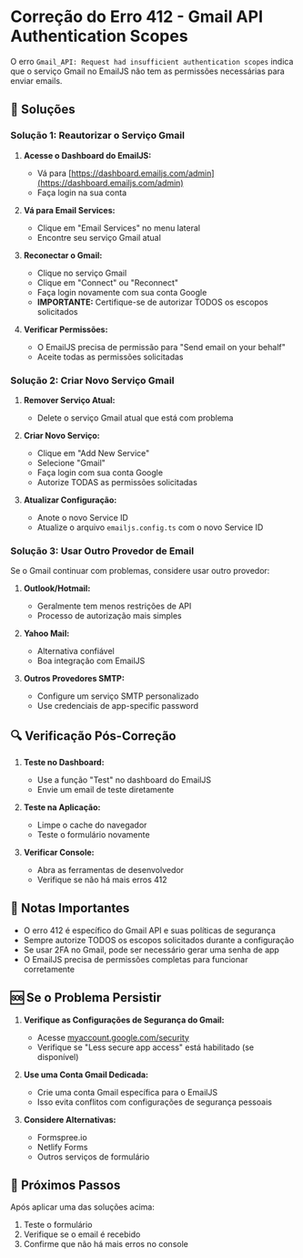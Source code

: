 # Correção do Erro 412 - Gmail API Authentication Scopes

O erro `Gmail_API: Request had insufficient authentication scopes` indica que o serviço Gmail no EmailJS não tem as permissões necessárias para enviar emails.

## 🔧 Soluções

### Solução 1: Reautorizar o Serviço Gmail

1. **Acesse o Dashboard do EmailJS:**
   - Vá para [https://dashboard.emailjs.com/admin](https://dashboard.emailjs.com/admin)
   - Faça login na sua conta

2. **Vá para Email Services:**
   - Clique em "Email Services" no menu lateral
   - Encontre seu serviço Gmail atual

3. **Reconectar o Gmail:**
   - Clique no serviço Gmail
   - Clique em "Connect" ou "Reconnect"
   - Faça login novamente com sua conta Google
   - **IMPORTANTE:** Certifique-se de autorizar TODOS os escopos solicitados

4. **Verificar Permissões:**
   - O EmailJS precisa de permissão para "Send email on your behalf"
   - Aceite todas as permissões solicitadas

### Solução 2: Criar Novo Serviço Gmail

1. **Remover Serviço Atual:**
   - Delete o serviço Gmail atual que está com problema

2. **Criar Novo Serviço:**
   - Clique em "Add New Service"
   - Selecione "Gmail"
   - Faça login com sua conta Google
   - Autorize TODAS as permissões solicitadas

3. **Atualizar Configuração:**
   - Anote o novo Service ID
   - Atualize o arquivo `emailjs.config.ts` com o novo Service ID

### Solução 3: Usar Outro Provedor de Email

Se o Gmail continuar com problemas, considere usar outro provedor:

1. **Outlook/Hotmail:**
   - Geralmente tem menos restrições de API
   - Processo de autorização mais simples

2. **Yahoo Mail:**
   - Alternativa confiável
   - Boa integração com EmailJS

3. **Outros Provedores SMTP:**
   - Configure um serviço SMTP personalizado
   - Use credenciais de app-specific password

## 🔍 Verificação Pós-Correção

1. **Teste no Dashboard:**
   - Use a função "Test" no dashboard do EmailJS
   - Envie um email de teste diretamente

2. **Teste na Aplicação:**
   - Limpe o cache do navegador
   - Teste o formulário novamente

3. **Verificar Console:**
   - Abra as ferramentas de desenvolvedor
   - Verifique se não há mais erros 412

## 📝 Notas Importantes

- O erro 412 é específico do Gmail API e suas políticas de segurança
- Sempre autorize TODOS os escopos solicitados durante a configuração
- Se usar 2FA no Gmail, pode ser necessário gerar uma senha de app
- O EmailJS precisa de permissões completas para funcionar corretamente

## 🆘 Se o Problema Persistir

1. **Verifique as Configurações de Segurança do Gmail:**
   - Acesse [myaccount.google.com/security](https://myaccount.google.com/security)
   - Verifique se "Less secure app access" está habilitado (se disponível)

2. **Use uma Conta Gmail Dedicada:**
   - Crie uma conta Gmail específica para o EmailJS
   - Isso evita conflitos com configurações de segurança pessoais

3. **Considere Alternativas:**
   - Formspree.io
   - Netlify Forms
   - Outros serviços de formulário

## 🔄 Próximos Passos

Após aplicar uma das soluções acima:
1. Teste o formulário
2. Verifique se o email é recebido
3. Confirme que não há mais erros no console
